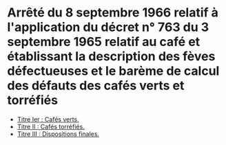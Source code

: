 # Arrêté du 8 septembre 1966 relatif à l'application du décret n° 763 du 3 septembre 1965 relatif au café et établissant la description des fèves défectueuses et le barème de calcul des défauts des cafés verts et torréfiés

- [Titre Ier : Cafés verts.](titre-ier)
- [Titre II : Cafés torréfiés.](titre-ii)
- [Titre III : Dispositions finales.](titre-iii)
